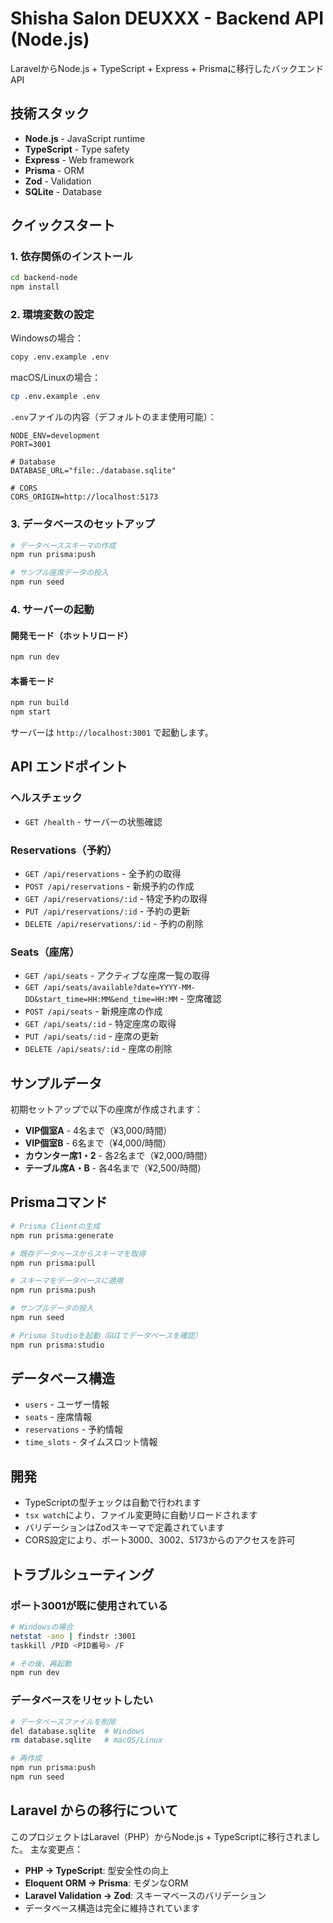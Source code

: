 # Shisha Salon DEUXXX - Backend API (Node.js)

LaravelからNode.js + TypeScript + Express + Prismaに移行したバックエンドAPI

## 技術スタック

- **Node.js** - JavaScript runtime
- **TypeScript** - Type safety
- **Express** - Web framework
- **Prisma** - ORM
- **Zod** - Validation
- **SQLite** - Database

## クイックスタート

### 1. 依存関係のインストール

```bash
cd backend-node
npm install
```

### 2. 環境変数の設定

Windowsの場合：
```bash
copy .env.example .env
```

macOS/Linuxの場合：
```bash
cp .env.example .env
```

`.env`ファイルの内容（デフォルトのまま使用可能）：
```
NODE_ENV=development
PORT=3001

# Database
DATABASE_URL="file:./database.sqlite"

# CORS
CORS_ORIGIN=http://localhost:5173
```

### 3. データベースのセットアップ

```bash
# データベーススキーマの作成
npm run prisma:push

# サンプル座席データの投入
npm run seed
```

### 4. サーバーの起動

#### 開発モード（ホットリロード）
```bash
npm run dev
```

#### 本番モード
```bash
npm run build
npm start
```

サーバーは `http://localhost:3001` で起動します。

## API エンドポイント

### ヘルスチェック
- `GET /health` - サーバーの状態確認

### Reservations（予約）
- `GET /api/reservations` - 全予約の取得
- `POST /api/reservations` - 新規予約の作成
- `GET /api/reservations/:id` - 特定予約の取得
- `PUT /api/reservations/:id` - 予約の更新
- `DELETE /api/reservations/:id` - 予約の削除

### Seats（座席）
- `GET /api/seats` - アクティブな座席一覧の取得
- `GET /api/seats/available?date=YYYY-MM-DD&start_time=HH:MM&end_time=HH:MM` - 空席確認
- `POST /api/seats` - 新規座席の作成
- `GET /api/seats/:id` - 特定座席の取得
- `PUT /api/seats/:id` - 座席の更新
- `DELETE /api/seats/:id` - 座席の削除

## サンプルデータ

初期セットアップで以下の座席が作成されます：
- **VIP個室A** - 4名まで（¥3,000/時間）
- **VIP個室B** - 6名まで（¥4,000/時間）
- **カウンター席1・2** - 各2名まで（¥2,000/時間）
- **テーブル席A・B** - 各4名まで（¥2,500/時間）

## Prismaコマンド

```bash
# Prisma Clientの生成
npm run prisma:generate

# 既存データベースからスキーマを取得
npm run prisma:pull

# スキーマをデータベースに適用
npm run prisma:push

# サンプルデータの投入
npm run seed

# Prisma Studioを起動（GUIでデータベースを確認）
npm run prisma:studio
```

## データベース構造

- `users` - ユーザー情報
- `seats` - 座席情報
- `reservations` - 予約情報
- `time_slots` - タイムスロット情報

## 開発

- TypeScriptの型チェックは自動で行われます
- `tsx watch`により、ファイル変更時に自動リロードされます
- バリデーションはZodスキーマで定義されています
- CORS設定により、ポート3000、3002、5173からのアクセスを許可

## トラブルシューティング

### ポート3001が既に使用されている
```bash
# Windowsの場合
netstat -ano | findstr :3001
taskkill /PID <PID番号> /F

# その後、再起動
npm run dev
```

### データベースをリセットしたい
```bash
# データベースファイルを削除
del database.sqlite  # Windows
rm database.sqlite   # macOS/Linux

# 再作成
npm run prisma:push
npm run seed
```

## Laravel からの移行について

このプロジェクトはLaravel（PHP）からNode.js + TypeScriptに移行されました。
主な変更点：
- **PHP → TypeScript**: 型安全性の向上
- **Eloquent ORM → Prisma**: モダンなORM
- **Laravel Validation → Zod**: スキーマベースのバリデーション
- データベース構造は完全に維持されています
